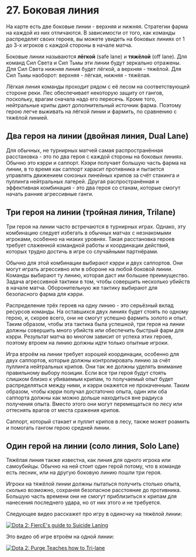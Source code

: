 # 27. Боковая линия

На карте есть две боковые линии - верхняя и нижняя. Стратегии фарма на каждой из них отличаются. В зависимости от того, как команды распределят своих героев, вы можете увидеть на боковых линиях от 1 до 3-х игроков с каждой стороны в начале матча.

Боковые линии называются **лёгкой** (safe lane) и **тяжёлой** (off lane). Для команд Сил Света и Сил Тьмы эти линии будут зеркально отражены. Для Сил Света нижняя линия будет лёгкой, а верхняя - тяжёлой. Для Сил Тьмы наоборот: верхняя - лёгкая, нижняя - тяжёлая.

Лёгкая линия команды проходит рядом с её лесом на соответствующей стороне реки. Лес обеспечивает некоторую защиту от гангов, поскольку, врагам сначала надо его пересечь. Кроме того, нейтральные крипы дают дополнительный источник фарма. Поэтому герою легче выживать на лёгкой линии и фармить, по сравнению с тяжёлой линией.

## Два героя на линии (двойная линия, Dual Lane)
Для обычных, не турнирных матчей самая распространённая расстановка - это по два героя с каждой стороны на боковых линиях. Обычно это кэрри и саппорт. Кээри получает большую часть фарма на линии, в то время как саппорт харасит противника и пытается управлять движением союзных линейных крипов за счёт стакинга и пуллинга нейтральных лагерей. Другая распространённая и эффективная комбинация - это два героя со станам, которые смогут начать ранние агрессивные ганги.

## Три героя на линии (тройная линия, Trilane)
Три героя на линии часто встречаются в турнирных играх. Однако, эту комбинацию следует избегать в обычных матчах с незнакомыми игроками, особенно на низких уровнях. Такая расстановка героев требует слаженной командной работы и координации действий, которых трудно достичь в игре со случайными партнёрами.

Обычно для этой комбинации выбирают кэрри и двух саппортов. Они могут играть агрессивно или в обороне на любой боковой линии. Команды выбирают ту линию, которая даст им большее преимущество. Задача агрессивной тактики в том, чтобы совершить несколько убийств в начале матча. Оборонительную же тактику выбирают для безопасного фарма для кэрри.

Распределение трёх героев на одну линию - это серьёзный вклад ресурсов команды. На оставшихся двух линиях будет стоять по одному герою, и, скорее всего, они не смогут успешно фармить золото и опыт. Таким образом, чтобы эта тактика была успешной, три героя на линии должны совершить много убийств или обеспечить быстрый фарм для кэрри. Результат матча во многом зависит от успеха этих героев, поэтому втроем на линию должны идти только опытные игроки.

Игра втроём на линии требует хорошей координации, особенно для двух саппортов, которые должны контролировать линию за счёт пуллинга нейтральных крипов. Они так же должны уделять внимание правильному выбору позиции. Если все три героя будут стоять слишком близко к убиваемым крипам, то получаемый опыт будет распределяться между ними, и кэрри окажется не прокаченным. Таким образом, чтобы кэрри получал достаточно опыта, один или оба саппорта должны как можно дольше находиться вне радиуса получения опыта. Вместо этого они могут перемещаться по лесу или оттеснять врагов от места сражения крипов.

Саппорт, который стакает и пуллит крипов в лесу, также может роамить и помогать гангом герою средней линии.

## Один герой на линии (соло линия, Solo Lane)

Тяжёлая линия также известна, как линия для одного игрока или самоубийцы. Обычно на ней стоит один герой потому, что в команде есть лесник, или на другую боковую линию пошли три героя.

Игроки на тяжёлой линии должны пытаться получить столько опыта, сколько возможно, сохраняя безопасное расстояние до противника. Большую часть времени они не смогут приблизиться к крипам для нанесения последнего удара, но от них этого и не требуется.

Следующее видео расскажет про игру в одиночку на тяжёлой линии:

[![Dota 2: FiercE's guide to Suicide Laning](http://img.youtube.com/vi/PyxT5dytfaw/0.jpg)](https://www.youtube.com/watch?v=PyxT5dytfaw)

Это видео об игре втроём на одной линии:

[![Dota 2: Purge Teaches how to Tri-lane](http://img.youtube.com/vi/N-WTvUuvm00/0.jpg)](https://www.youtube.com/watch?v=N-WTvUuvm00)
